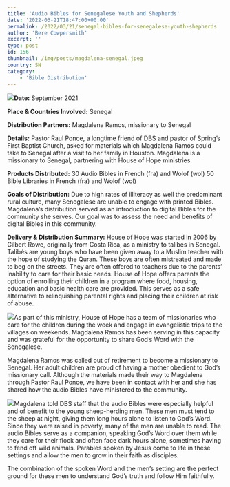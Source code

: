 ```yaml
---
title: 'Audio Bibles for Senegalese Youth and Shepherds'
date: '2022-03-21T18:47:00+00:00'
permalink: /2022/03/21/senegal-bibles-for-senegalese-youth-shepherds
author: 'Bere Cowpersmith'
excerpt: ''
type: post
id: 156
thumbnail: /img/posts/magdalena-senegal.jpeg
country: SN
category:
    - 'Bible Distribution'
---
```

![](/img/posts/Senegal-2.jpg)**Date:** September 2021

**Place &amp; Countries Involved:** Senegal

**Distribution Partners:** Magdalena Ramos, missionary to Senegal

**Details:** Pastor Raul Ponce, a longtime friend of DBS and pastor of Spring’s First Baptist Church, asked for materials which Magdalena Ramos could take to Senegal after a visit to her family in Houston. Magdalena is a missionary to Senegal, partnering with House of Hope ministries.

**Products Distributed:** 30 Audio Bibles in French (fra) and Wolof (wol) 50 Bible Libraries in French (fra) and Wolof (wol)

**Goals of Distribution:** Due to high rates of illiteracy as well the predominant rural culture, many Senegalese are unable to engage with printed Bibles. Magdalena’s distribution served as an introduction to digital Bibles for the community she serves. Our goal was to assess the need and benefits of digital Bibles in this community.

**Delivery &amp; Distribution Summary:** House of Hope was started in 2006 by Gilbert Rowe, originally from Costa Rica, as a ministry to talibés in Senegal. Talibés are young boys who have been given away to a Muslim teacher with the hope of studying the Quran. These boys are often mistreated and made to beg on the streets. They are often offered to teachers due to the parents’ inability to care for their basic needs. House of Hope offers parents the option of enrolling their children in a program where food, housing, education and basic health care are provided. This serves as a safe alternative to relinquishing parental rights and placing their children at risk of abuse.

![](/img/posts/Senegal-3.jpeg)As part of this ministry, House of Hope has a team of missionaries who care for the children during the week and engage in evangelistic trips to the villages on weekends. Magdalena Ramos has been serving in this capacity and was grateful for the opportunity to share God’s Word with the Senegalese.

Magdalena Ramos was called out of retirement to become a missionary to Senegal. Her adult children are proud of having a mother obedient to God’s missionary call. Although the materials made their way to Magdalena through Pastor Raul Ponce, we have been in contact with her and she has shared how the audio Bibles have ministered to the community.

![](/img/posts/Senegal-5.jpg)Magdalena told DBS staff that the audio Bibles were especially helpful and of benefit to the young sheep-herding men. These men must tend to the sheep at night, giving them long hours alone to listen to God’s Word. Since they were raised in poverty, many of the men are unable to read. The audio Bibles serve as a companion, speaking God’s Word over them while they care for their flock and often face dark hours alone, sometimes having to fend off wild animals. Parables spoken by Jesus come to life in these settings and allow the men to grow in their faith as disciples.

The combination of the spoken Word and the men’s setting are the perfect ground for these men to understand God’s truth and follow Him faithfully.